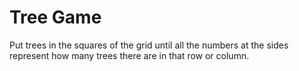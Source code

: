 # Tree Game

Put trees in the squares of the grid until all the numbers at the sides represent how many trees there are in that row or column.
